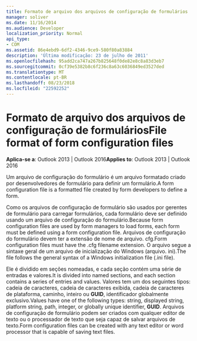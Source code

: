 ```yaml
---
title: Formato de arquivo dos arquivos de configuração de formulários
manager: soliver
ms.date: 11/16/2014
ms.audience: Developer
localization_priority: Normal
api_type:
- COM
ms.assetid: 86e4ebd9-6df2-4346-9ce9-580f80a83884
description: 'Última modificação: 23 de julho de 2011'
ms.openlocfilehash: 95add2ca747a267b825648f0de82e8c8a83d3eb7
ms.sourcegitcommit: 0cf39e5382b8c6f236c8a63c6036849ed3527ded
ms.translationtype: MT
ms.contentlocale: pt-BR
ms.lasthandoff: 08/23/2018
ms.locfileid: "22592252"
---
```

# <a name="file-format-of-form-configuration-files"></a><span data-ttu-id="689e3-103">Formato de arquivo dos arquivos de configuração de formulários</span><span class="sxs-lookup"><span data-stu-id="689e3-103">File format of form configuration files</span></span>

<span data-ttu-id="689e3-104">**Aplica-se a**: Outlook 2013 | Outlook 2016</span><span class="sxs-lookup"><span data-stu-id="689e3-104">**Applies to**: Outlook 2013 | Outlook 2016</span></span> 
  
<span data-ttu-id="689e3-105">Um arquivo de configuração do formulário é um arquivo formatado criado por desenvolvedores de formulário para definir um formulário.</span><span class="sxs-lookup"><span data-stu-id="689e3-105">A form configuration file is a formatted file created by form developers to define a form.</span></span>
  
<span data-ttu-id="689e3-106">Como os arquivos de configuração de formulário são usados por gerentes de formulário para carregar formulários, cada formulário deve ser definido usando um arquivo de configuração do formulário.</span><span class="sxs-lookup"><span data-stu-id="689e3-106">Because form configuration files are used by form managers to load forms, each form must be defined using a form configuration file.</span></span> <span data-ttu-id="689e3-107">Arquivos de configuração do formulário devem ter a extensão de nome de arquivo. cfg.</span><span class="sxs-lookup"><span data-stu-id="689e3-107">Form configuration files must have the .cfg filename extension.</span></span> <span data-ttu-id="689e3-108">O arquivo segue a sintaxe geral de um arquivo de inicialização do Windows (arquivo. ini).</span><span class="sxs-lookup"><span data-stu-id="689e3-108">The file follows the general syntax of a Windows initialization file (.ini file).</span></span> 

<span data-ttu-id="689e3-109">Ele é dividido em seções nomeadas, e cada seção contém uma série de entradas e valores.</span><span class="sxs-lookup"><span data-stu-id="689e3-109">It is divided into named sections, and each section contains a series of entries and values.</span></span> <span data-ttu-id="689e3-110">Valores tem um dos seguintes tipos: cadeia de caracteres, cadeia de caracteres exibida, cadeia de caracteres de plataforma, caminho, inteiro ou **GUID**, identificador globalmente exclusivo.</span><span class="sxs-lookup"><span data-stu-id="689e3-110">Values have one of the following types: string, displayed string, platform string, path, integer, or globally unique identifier, **GUID**.</span></span> <span data-ttu-id="689e3-111">Arquivos de configuração de formulário podem ser criados com qualquer editor de texto ou o processador de texto que seja capaz de salvar arquivos de texto.</span><span class="sxs-lookup"><span data-stu-id="689e3-111">Form configuration files can be created with any text editor or word processor that is capable of saving text files.</span></span>
  

